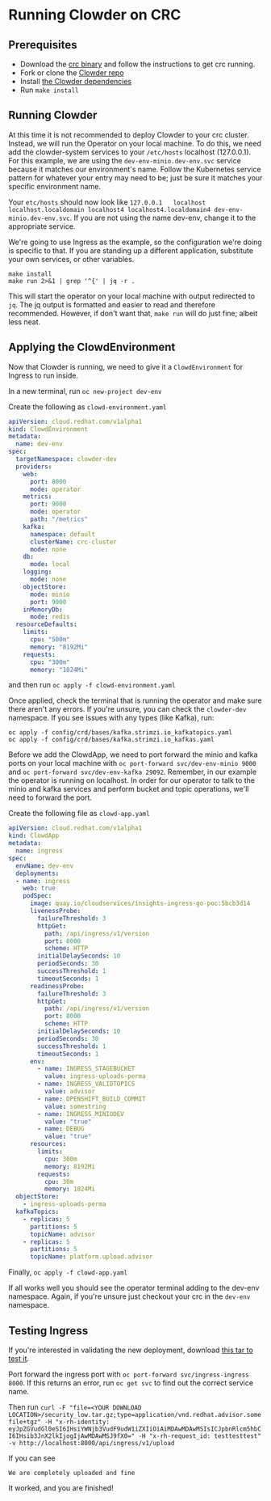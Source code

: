 # Running Clowder on CRC 

## Prerequisites

* Download the [crc binary](https://developers.redhat.com/products/codeready-containers/overview) and follow the instructions to get crc running.
* Fork or clone the [Clowder repo](https://github.com/RedHatInsights/clowder)
* Install [the Clowder dependencies](https://github.com/RedHatInsights/clowder#dependencies)
* Run `make install`


## Running Clowder

At this time it is not recommended to deploy Clowder to your crc cluster. Instead, we will run the Operator on your local machine. To do this, we need add the clowder-system services to your ``/etc/hosts`` localhost (127.0.0.1). For this example, we are using the ``dev-env-minio.dev-env.svc`` service because it matches our environment's name. Follow the Kubernetes service pattern for whatever your entry may need to be; just be sure it matches your specific environment name. 

Your ``etc/hosts`` should now look like ``127.0.0.1   localhost localhost.localdomain localhost4 localhost4.localdomain4 dev-env-minio.dev-env.svc``. If you are not using the name dev-env, change it to the appropriate service.

We're going to use Ingress as the example, so the configuration we're doing is specific to that. If you are standing up a different application, substitute your own services, or other variables. 

```shell
make install
make run 2>&1 | grep '^{' | jq -r .
```

This will start the operator on your local machine with output redirected to `jq`. The jq output is formatted and easier to read and therefore recommended. However, if don't want that, `make run` will do just fine; albeit less neat. 

## Applying the ClowdEnvironment

Now that Clowder is running, we need to give it a `ClowdEnvironment` for Ingress to run inside. 

In a new terminal, run ``oc new-project dev-env``

Create the following as ``clowd-environment.yaml``

```yaml
apiVersion: cloud.redhat.com/v1alpha1
kind: ClowdEnvironment
metadata:
  name: dev-env
spec:
  targetNamespace: clowder-dev
  providers:
    web:
      port: 8000
      mode: operator
    metrics:
      port: 9000
      mode: operator
      path: "/metrics"
    kafka:
      namespace: default
      clusterName: crc-cluster
      mode: none
    db:
      mode: local
    logging:
      mode: none
    objectStore:
      mode: minio
      port: 9000
    inMemoryDb:
      mode: redis
  resourceDefaults:
    limits: 
      cpu: "500m"
      memory: "8192Mi"
    requests:
      cpu: "300m"
      memory: "1024Mi"
```

and then run ``oc apply -f clowd-environment.yaml``

Once applied, check the terminal that is running the operator and make sure there aren't any errors. If you're unsure, you can check the ``clowder-dev`` namespace. If you see issues with any types (like Kafka), run:

```shell
oc apply -f config/crd/bases/kafka.strimzi.io_kafkatopics.yaml
oc apply -f config/crd/bases/kafka.strimzi.io_kafkas.yaml
```

Before we add the ClowdApp, we need to port forward the minio and kafka ports on your local machine with ``oc port-forward svc/dev-env-minio 9000`` and ``oc port-forward svc/dev-env-kafka 29092``. Remember, in our example the operator is running on localhost. In order for our operator to talk to the minio and kafka services and perform bucket and topic operations, we'll need to forward the port. 

Create the following file as ``clowd-app.yaml``

```yaml
apiVersion: cloud.redhat.com/v1alpha1
kind: ClowdApp
metadata:
  name: ingress
spec:
  envName: dev-env 
  deployments:
  - name: ingress
    web: true
    podSpec:
      image: quay.io/cloudservices/insights-ingress-go-poc:5bcb3d14
      livenessProbe:
        failureThreshold: 3
        httpGet:
          path: /api/ingress/v1/version
          port: 8000
          scheme: HTTP
        initialDelaySeconds: 10
        periodSeconds: 30
        successThreshold: 1
        timeoutSeconds: 1
      readinessProbe:
        failureThreshold: 3
        httpGet:
          path: /api/ingress/v1/version
          port: 8000
          scheme: HTTP
        initialDelaySeconds: 10
        periodSeconds: 30
        successThreshold: 1
        timeoutSeconds: 1
      env:
        - name: INGRESS_STAGEBUCKET
          value: ingress-uploads-perma
        - name: INGRESS_VALIDTOPICS
          value: advisor
        - name: OPENSHIFT_BUILD_COMMIT
          value: somestring
        - name: INGRESS_MINIODEV
          value: "true"
        - name: DEBUG
          value: "true"
      resources:
        limits:
          cpu: 300m
          memory: 8192Mi
        requests:
          cpu: 30m
          memory: 1024Mi
  objectStore:
    - ingress-uploads-perma
  kafkaTopics:
    - replicas: 5
      partitions: 5
      topicName: advisor
    - replicas: 5
      partitions: 5
      topicName: platform.upload.advisor
```

Finally, ``oc apply -f clowd-app.yaml``

If all works well you should see the operator terminal adding to the dev-env namespace. Again, if you're unsure just checkout your crc in the `dev-env` namespace. 

## Testing Ingress

If you're interested in validating the new deployment, download [this tar to test it](https://gitlab.cee.redhat.com/insights-qe/iqe-core/-/blob/master/iqe/data/advisor_archives/security_low.tar.gz). 

Port forward the ingress port with ``oc port-forward svc/ingress-ingress 8000``. If this returns an
error, run ``oc get svc`` to find out the correct service name. 

Then run ``curl -F "file=<YOUR DOWNLOAD LOCATION>/security_low.tar.gz;type=application/vnd.redhat.advisor.somefile+tgz" -H "x-rh-identity: eyJpZGVudGl0eSI6IHsiYWNjb3VudF9udW1iZXIiOiAiMDAwMDAwMSIsICJpbnRlcm5hbCI6IHsib3JnX2lkIjogIjAwMDAwMSJ9fX0=" -H "x-rh-request_id: testtesttest" -v http://localhost:8000/api/ingress/v1/upload``

If you can see

``We are completely uploaded and fine``

It worked, and you are finished!
